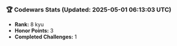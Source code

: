 ### 🏆 Codewars Stats (Updated: 2025-05-01 06:13:03 UTC)

- **Rank:** 8 kyu
- **Honor Points:** 3
- **Completed Challenges:** 1
